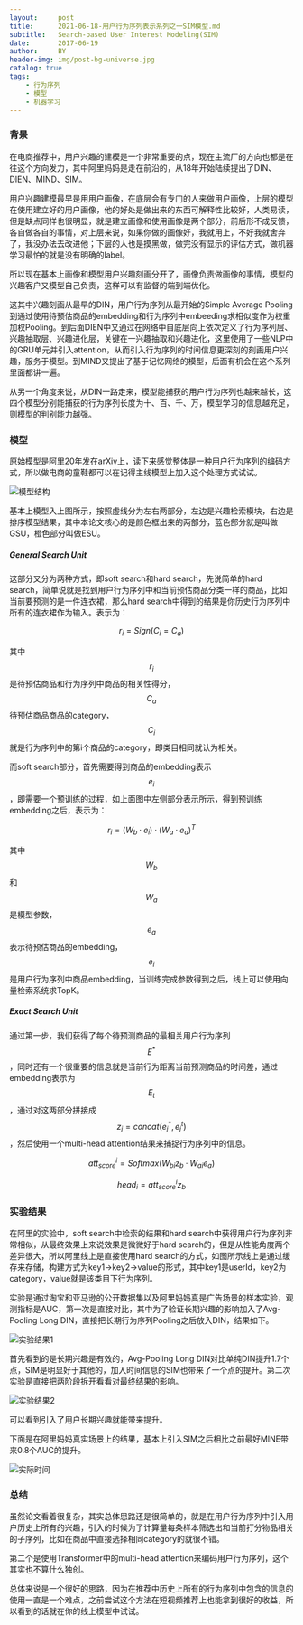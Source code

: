 ```yaml
---
layout:     post
title:      2021-06-18-用户行为序列表示系列之一SIM模型.md
subtitle:   Search-based User Interest Modeling(SIM)
date:       2017-06-19
author:     BY
header-img: img/post-bg-universe.jpg
catalog: true
tags:
    - 行为序列
    - 模型
    - 机器学习
---
```


### 背景

在电商推荐中，用户兴趣的建模是一个非常重要的点，现在主流厂的方向也都是在往这个方向发力，其中阿里妈妈是走在前沿的，从18年开始陆续提出了DIN、DIEN、MIND、SIM。

用户兴趣建模最早是用用户画像，在底层会有专门的人来做用户画像，上层的模型在使用建立好的用户画像，他的好处是做出来的东西可解释性比较好，人类易读，但是缺点同样也很明显，就是建立画像和使用画像是两个部分，前后形不成反馈，各自做各自的事情，对上层来说，如果你做的画像好，我就用上，不好我就舍弃了，我没办法去改进他；下层的人也是摸黑做，做完没有显示的评估方式，做机器学习最怕的就是没有明确的label。

所以现在基本上画像和模型用户兴趣刻画分开了，画像负责做画像的事情，模型的兴趣客户又模型自己负责，这样可以有监督的端到端优化。

这其中兴趣刻画从最早的DIN，用户行为序列从最开始的Simple Average Pooling到通过使用待预估商品的embedding和行为序列中embeeding求相似度作为权重加权Pooling。到后面DIEN中又通过在网络中自底层向上依次定义了行为序列层、兴趣抽取层、兴趣进化层，关键在一兴趣抽取和兴趣进化，这里使用了一些NLP中的GRU单元并引入attention，从而引入行为序列的时间信息更深刻的刻画用户兴趣，服务于模型。到MIND又提出了基于记忆网络的模型，后面有机会在这个系列里面都讲一遍。

从另一个角度来说，从DIN一路走来，模型能捕获的用户行为序列也越来越长，这四个模型分别能捕获的行为序列长度为十、百、千、万，模型学习的信息越充足，则模型的判别能力越强。

### 模型

原始模型是阿里20年发在arXiv上，读下来感觉整体是一种用户行为序列的编码方式，所以做电商的童鞋都可以在记得主线模型上加入这个处理方式试试。

![模型结构](http://yougth.top/img/ml/SIM_0.jpeg)

基本上模型入上图所示，按照虚线分为左右两部分，左边是兴趣检索模块，右边是排序模型结果，其中本论文核心的是颜色框出来的两部分，蓝色部分就是叫做GSU，橙色部分叫做ESU。


##### General Search Unit 

这部分又分为两种方式，即soft search和hard search，先说简单的hard search，简单说就是找到用户行为序列中和当前预估商品分类一样的商品，比如当前要预测的是一件连衣裙，那么hard search中得到的结果是你历史行为序列中所有的连衣裙作为输入。表示为：

$$
r_i = Sign(C_i = C_a)
$$

其中$$r_i$$是待预估商品和行为序列中商品的相关性得分，$$C_a$$待预估商品商品的category，$$C_i$$就是行为序列中的第i个商品的category，即类目相同就认为相关。

而soft search部分，首先需要得到商品的embedding表示$$e_i$$，即需要一个预训练的过程，如上面图中左侧部分表示所示，得到预训练embedding之后，表示为：

$$
r_i = (W_b · e_i) · (W_a · e_a)^T
$$

其中$$W_b$$和$$W_a$$是模型参数，$$e_a$$表示待预估商品的embedding，$$e_i$$是用户行为序列中商品embedding，当训练完成参数得到之后，线上可以使用向量检索系统求TopK。

##### Exact Search Unit

通过第一步，我们获得了每个待预测商品的最相关用户行为序列$$E^*$$，同时还有一个很重要的信息就是当前行为距离当前预测商品的时间差，通过embedding表示为$$E_t$$，通过对这两部分拼接成$$z_j = concat(e_j^*,e_j^t)$$，然后使用一个multi-head attention结果来捕捉行为序列中的信息。

$$
att_{score}^i = Softmax(W_{bi} z_b · W_{ai} e_a)
$$

$$
head_i = att_{score}^{i} z_b
$$

### 实验结果

在阿里的实验中，soft search中检索的结果和hard search中获得用户行为序列非常相似，从最终效果上来说效果是微微好于hard search的，但是从性能角度两个差异很大，所以阿里线上是直接使用hard search的方式，如图所示线上是通过缓存来存储，构建方式为key1->key2->value的形式，其中key1是userId，key2为category，value就是该类目下行为序列。

实验是通过淘宝和亚马逊的公开数据集以及阿里妈妈真是广告场景的样本实验，观测指标是AUC，第一次是直接对比，其中为了验证长期兴趣的影响加入了Avg-Pooling Long DIN，直接把长期行为序列Pooling之后放入DIN，结果如下。

![实验结果1](http://yougth.top/img/ml/SIM_1.jpg)

首先看到的是长期兴趣是有效的，Avg-Pooling Long DIN对比单纯DIN提升1.7个点，SIM是明显好于其他的，加入时间信息的SIM也带来了一个点的提升。第二次实验是直接把两阶段拆开看看对最终结果的影响。

![实验结果2](http://yougth.top/img/ml/SIM_2.jpg)

可以看到引入了用户长期兴趣就能带来提升。

下面是在阿里妈妈真实场景上的结果，基本上引入SIM之后相比之前最好MINE带来0.8个AUC的提升。

![实际时间](http://yougth.top/img/ml/SIM_3.jpg)

### 总结

虽然论文看着很复杂，其实总体思路还是很简单的，就是在用户行为序列中引入用户历史上所有的兴趣，引入的时候为了计算量每条样本筛选出和当前打分物品相关的子序列，比如在商品中直接选择相同category的就很不错。

第二个是使用Transformer中的multi-head attention来编码用户行为序列，这个其实也不算什么独创。

总体来说是一个很好的思路，因为在推荐中历史上所有的行为序列中包含的信息的使用一直是一个难点，之前尝试这个方法在短视频推荐上也能拿到很好的收益，所以看到的话就在你的线上模型中试试。
